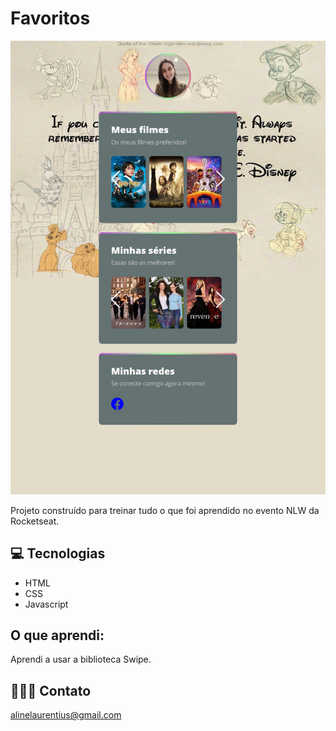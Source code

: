 # Favoritos

![preview](./.github/preview.png)

Projeto construído para treinar tudo o que foi aprendido no evento NLW da Rocketseat.

## 💻 Tecnologias
- HTML
- CSS
- Javascript

## O que aprendi:
Aprendi a usar a biblioteca Swipe.

## 👩🏻‍💻 Contato

alinelaurentius@gmail.com


